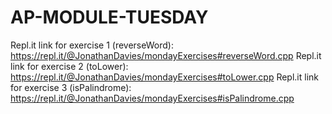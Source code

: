 # AP-MODULE-TUESDAY
Repl.it link for exercise 1 (reverseWord): https://repl.it/@JonathanDavies/mondayExercises#reverseWord.cpp
Repl.it link for exercise 2 (toLower): https://repl.it/@JonathanDavies/mondayExercises#toLower.cpp
Repl.it link for exercise 3 (isPalindrome): https://repl.it/@JonathanDavies/mondayExercises#isPalindrome.cpp
